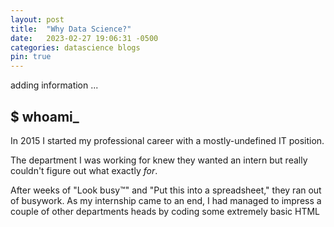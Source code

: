 ```yaml
---
layout: post
title:  "Why Data Science?"
date:   2023-02-27 19:06:31 -0500
categories: datascience blogs
pin: true
---
```


adding information ...

## $ whoami_

In 2015 I started my professional career with a mostly-undefined IT position.

The department I was working for knew they wanted an intern but really couldn't
figure out what exactly _for_.

After weeks of "Look busy™" and "Put this into a spreadsheet," they ran out of
busywork. As my internship came to an end, I had managed to impress a couple
of other departments heads by coding some extremely basic HTML